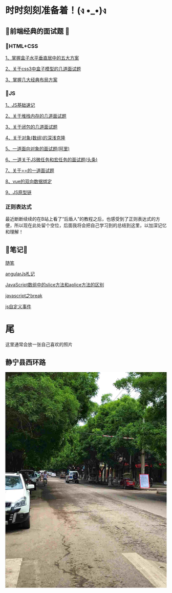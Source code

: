 


# 时时刻刻准备着！(ง •_•)ง

## 🔑前端经典的面试题 🔑
### 🍉HTML+CSS
[1、掌握盒子水平垂直居中的五大方案](./面试/html+css/node/掌握盒子水平垂直居中的五大方案.md)

[2、关于css3中盒子模型的几道面试题](./面试/html+css/node/关于css3中盒子模型的几道面试题.md)

[3、掌握几大经典布局方案](./面试/html+css/node/掌握几大经典布局方案.md)
### 🍉JS
[1、JS基础速记](./面试/js/node/JS基础速记.md)

[2、关于堆栈内存的几道面试题](./面试/js/node/关于堆栈内存的几道面试题.md)

[3、关于闭包的几道面试题](./面试/js/node/关于闭包的几道面试题.md)

[4、关于对象(数组)的深浅克隆](./面试/js/node/关于对象(数组)的深浅克隆.md)

[5、一道面向对象的面试题(阿里)](./面试/js/node/一道面向对象的面试题(阿里).md)

[6、一道关于JS微任务和宏任务的面试题(头条)](./面试/js/node/一道关于JS微任务和宏任务的面试题(头条).md)

[7、关于==的一道面试题](./面试/js/node/关于==的一道面试题.md)

[8、vue的双向数据绑定](./面试/js/node/vue的双向数据绑定.md)

[9、JS原型链](./面试/js/node/JS原型链.md)
### 正则表达式
最近断断续续的在B站上看了“后盾人”的教程之后，也感受到了正则表达式的方便，所以现在此处留个空位，后面我将会把自己学习到的总结到这里，以加深记忆和理解！

## 📖笔记📖

[随笔](./笔记/随笔.md)

[angularJs札记](./笔记/angularJs札记.md)

[JavaScript数组中的slice方法和aplice方法的区别](./笔记/JavaScript数组中的slice方法和aplice方法的区别.md)

[javascript之break](./笔记/javascript之break.md)

[js自定义事件](./笔记/js自定义事件.md)

# 尾

这里通常会放一张自己喜欢的照片

## 静宁县西环路
 ![home](笔记/img/home.jpg "home")
